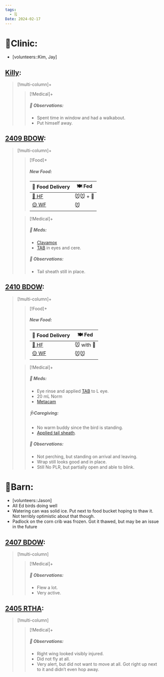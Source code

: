 ```yaml
---
tags:
  - 🗒️
Date: 2024-02-17
---
```


# 🏥Clinic:
- [volunteers::Kim, Jay]

## [Killy](../RARE%20Birds/Ed%20Birds/Killy.md):
> [!multi-column]+
>
>> [!Medical]+
>> ##### 🔭 Observations:
>> - Spent time in window and had a walkabout.
>> - Put himself away.

## [2409 BDOW](../RARE%20Birds/2409%20BDOW.md):
> [!multi-column]+
>
>> [!Food]+
>> ##### New Food:
>> |🚚 Food Delivery| 🍽️ Fed|
>> |---|---|
>>|[🫱 HF](../Admin/Codes/Handfed.md)|🐭🐭 + 💊|
>>|[🟡 WF](../Admin/Codes/Whole%20food.md)|🐭
>
>> [!Medical]+
>> ##### 💊 Meds:
>> - [Clavamox](../Admin/Codes/Medication/Clavamox.md)
>> - [TAB](../Admin/Codes/Medication/Triple%20Antibiotic.md) in eyes and cere.
>>
>> ##### 🔭 Observations:
>> - Tail sheath still in place.

## [2410 BDOW](../RARE%20Birds/2410%20BDOW.md):
> [!multi-column]+
>
>> [!Food]+
>> ##### New Food:
>> |🚚 Food Delivery| 🍽️ Fed|
>> |---|---|
>>|[🫱 HF](../Admin/Codes/Handfed.md)|🐭 with 💊|
>>|[🟡 WF](../Admin/Codes/Whole%20food.md)|🐭🐭
>
>> [!Medical]+
>> ##### 💊 Meds:
>> - Eye rinse and applied [TAB](../Admin/Codes/Medication/Triple%20Antibiotic.md) to L eye.
>> - 20 mL Norm
>> - [Metacam](../Admin/Codes/Medication/Metacam.md)
>>
>> ##### 🩺Caregiving:
>> - No warm buddy since the bird is standing.
>> - [Applied tail sheath](../Admin/Codes/Applied%20tail%20sheath.md).
>>
>> ##### 🔭 Observations:
>> - Not perching, but standing on arrival and leaving.
>> - Wrap still looks good and in place.
>> - Still No PLR, but partially open and able to blink.

# 🏡Barn:
- [volunteers::Jason]
- All Ed birds doing well
- Watering can was solid ice. Put next to food bucket hoping to thaw it. Not terribly optimistic about that though. 
- Padlock on the corn crib was frozen. Got it thawed, but may be an issue in the future

## [2407 BDOW](../RARE%20Birds/2407%20BDOW.md):
> [!multi-column]
>
>> [!Medical]+
>> ##### 🔭 Observations:
>> - Flew a lot.
>> - Very active.

## [2405 RTHA](../RARE%20Birds/2405%20RTHA.md):
> [!multi-column]
>
>> [!Medical]+
>> ##### 🔭 Observations:
>> - Right wing looked visibly injured.
>> - Did not fly at all.
>> - Very alert, but did not want to move at all. Got right up next to it and didn’t even hop away. 


